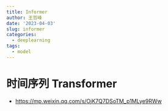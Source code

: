 ```yaml
---
title: Informer
author: 王哲峰
date: '2023-04-03'
slug: informer
categories:
  - deeplearning
tags:
  - model
---
```







# 时间序列 Transformer

* https://mp.weixin.qq.com/s/OjK7Q7DSoTM_p1MLye9RWw

